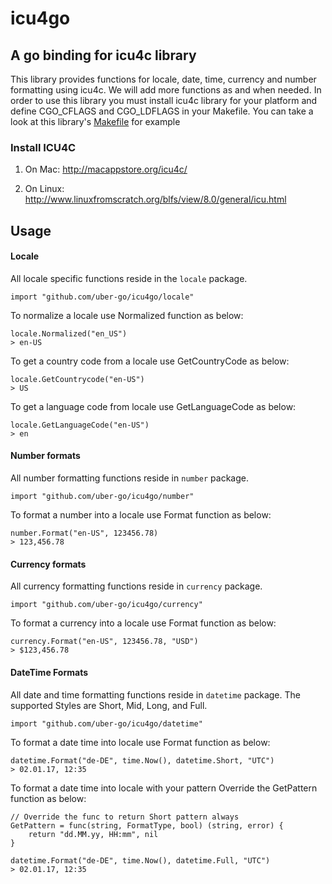 # icu4go

## A go binding for icu4c library

This library provides functions for locale, date, time, currency and number formatting using icu4c.
We will add more functions as and when needed. In order to use this library you must install icu4c library
for your platform and define CGO_CFLAGS and CGO_LDFLAGS in your Makefile. You can take a look at this library's
[Makefile](Makefile) for example


### Install ICU4C
1. On Mac:
http://macappstore.org/icu4c/

2. On Linux:
http://www.linuxfromscratch.org/blfs/view/8.0/general/icu.html



## Usage
#### Locale
All locale specific functions reside in the `locale` package.

```
import "github.com/uber-go/icu4go/locale"

```

To normalize a locale use Normalized function as below:

```
locale.Normalized("en_US")
> en-US
```

To get a country code from a locale use GetCountryCode as below:

```
locale.GetCountrycode("en-US")
> US
```

To get a language code from locale use GetLanguageCode as below:

```
locale.GetLanguageCode("en-US")
> en
```

#### Number formats
All number formatting functions reside in `number` package.

```
import "github.com/uber-go/icu4go/number"
```

To format a number into a locale use Format function as below:
```
number.Format("en-US", 123456.78)
> 123,456.78
```

#### Currency formats
All currency formatting functions reside in `currency` package.

```
import "github.com/uber-go/icu4go/currency"
```

To format a currency into a locale use Format function as below:
```
currency.Format("en-US", 123456.78, "USD")
> $123,456.78

```

#### DateTime Formats
All date and time formatting functions reside in `datetime` package. The supported Styles are Short, Mid, Long, and Full.

```
import "github.com/uber-go/icu4go/datetime"

```

To format a date time into locale use Format function as below:

```
datetime.Format("de-DE", time.Now(), datetime.Short, "UTC")
> 02.01.17, 12:35

```

To format a date time into locale with your pattern Override the GetPattern function as below:
```
// Override the func to return Short pattern always
GetPattern = func(string, FormatType, bool) (string, error) {
    return "dd.MM.yy, HH:mm", nil
}

datetime.Format("de-DE", time.Now(), datetime.Full, "UTC")
> 02.01.17, 12:35
```
